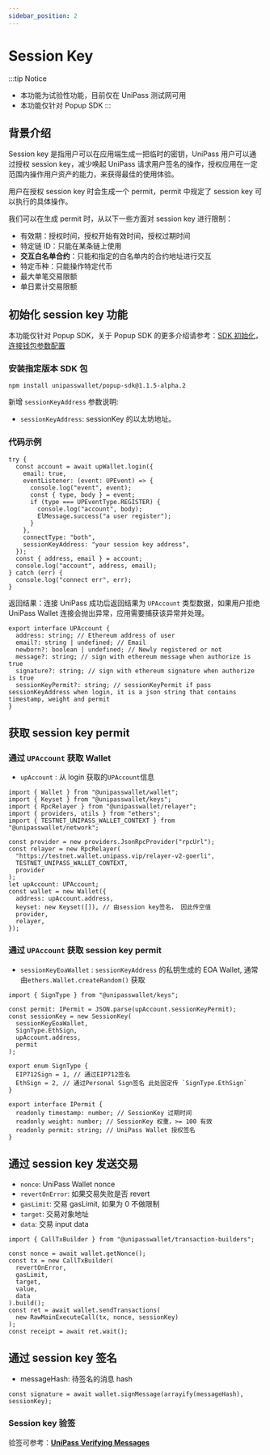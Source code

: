 ```yaml
---
sidebar_position: 2
---
```


# Session Key

:::tip Notice
- 本功能为试验性功能，目前仅在 UniPass 测试网可用
- 本功能仅针对 Popup SDK
:::

## 背景介绍

Session key 是指用户可以在应用端生成一把临时的密钥，UniPass 用户可以通过授权 session key，减少唤起 UniPass 请求用户签名的操作，授权应用在一定范围内操作用户资产的能力，来获得最佳的使用体验。

用户在授权 session key 时会生成一个 permit，permit 中规定了 session key 可以执行的具体操作。

我们可以在生成 permit 时，从以下一些方面对 session key 进行限制：

- 有效期：授权时间，授权开始有效时间，授权过期时间
- 特定链 ID：只能在某条链上使用
- **交互白名单合约**：只能和指定的白名单内的合约地址进行交互
- 特定币种：只能操作特定代币
- 最大单笔交易限额
- 单日累计交易限额

## 初始化 session key 功能

本功能仅针对 Popup SDK，关于 Popup SDK 的更多介绍请参考：[SDK 初始化](../popup-sdk/02-initialization.md)，[连接钱包参数配置](../popup-sdk/03-connect-wallet.md)

### 安装指定版本 SDK 包

```
npm install unipasswallet/popup-sdk@1.1.5-alpha.2
```

新增 `sessionKeyAddress` 参数说明:

- `sessionKeyAddress`: sessionKey 的以太坊地址。

### 代码示例

```tsx
try {
  const account = await upWallet.login({
    email: true,
    eventListener: (event: UPEvent) => {
      console.log("event", event);
      const { type, body } = event;
      if (type === UPEventType.REGISTER) {
        console.log("account", body);
        ElMessage.success("a user register");
      }
    },
    connectType: "both",
    sessionKeyAddress: "your session key address",
  });
  const { address, email } = account;
  console.log("account", address, email);
} catch (err) {
  console.log("connect err", err);
}
```

返回结果：连接 UniPass 成功后返回结果为 `UPAccount` 类型数据，如果用户拒绝 UniPass Wallet 连接会抛出异常，应用需要捕获该异常并处理。

```tsx
export interface UPAccount {
  address: string; // Ethereum address of user
  email?: string | undefined; // Email
  newborn?: boolean | undefined; // Newly registered or not
  message?: string; // sign with ethereum message when authorize is true
  signature?: string; // sign with ethereum signature when authorize is true
  sessionKeyPermit?: string; // sessionKeyPermit if pass sessionKeyAddress when login, it is a json string that contains timestamp, weight and permit
}
```

## 获取 session key permit

### 通过 `UPAccount` 获取 Wallet

- `upAccount` : 从 login 获取的`UPAccount`信息

```tsx
import { Wallet } from "@unipasswallet/wallet";
import { Keyset } from "@unipasswallet/keys";
import { RpcRelayer } from "@unipasswallet/relayer";
import { providers, utils } from "ethers";
import { TESTNET_UNIPASS_WALLET_CONTEXT } from "@unipasswallet/network";

const provider = new providers.JsonRpcProvider("rpcUrl");
const relayer = new RpcRelayer(
  "https://testnet.wallet.unipass.vip/relayer-v2-goerli",
  TESTNET_UNIPASS_WALLET_CONTEXT,
  provider
);
let upAccount: UPAccount;
const wallet = new Wallet({
  address: upAccount.address,
  keyset: new Keyset([]), // 由session key签名， 因此传空值
  provider,
  relayer,
});
```

### 通过 `UPAccount` 获取 session key permit

- `sessionKeyEoaWallet` : `sessionKeyAddress` 的私钥生成的 EOA Wallet, 通常由`ethers.Wallet.createRandom()` 获取

```tsx
import { SignType } from "@unipasswallet/keys";

const permit: IPermit = JSON.parse(upAccount.sessionKeyPermit);
const sessionKey = new SessionKey(
  sessionKeyEoaWallet,
  SignType.EthSign,
  upAccount.address,
  permit
);
```

```tsx
export enum SignType {
  EIP712Sign = 1, // 通过EIP712签名
  EthSign = 2, // 通过Personal Sign签名 此处固定传 `SignType.EthSign`
}

export interface IPermit {
  readonly timestamp: number; // SessionKey 过期时间
  readonly weight: number; // SessionKey 权重，>= 100 有效
  readonly permit: string; // UniPass Wallet 授权签名
}
```

## 通过 session key 发送交易

- `nonce`: UniPass Wallet nonce
- `revertOnError`: 如果交易失败是否 revert
- `gasLimit`: 交易 gasLimit, 如果为 0 不做限制
- `target`: 交易对象地址
- `data`: 交易 input data

```tsx
import { CallTxBuilder } from "@unipasswallet/transaction-builders";

const nonce = await wallet.getNonce();
const tx = new CallTxBuilder(
  revertOnError,
  gasLimit,
  target,
  value,
  data
).build();
const ret = await wallet.sendTransactions(
  new RawMainExecuteCall(tx, nonce, sessionKey)
);
const receipt = await ret.wait();
```

## 通过 session key 签名

- messageHash: 待签名的消息 hash

```tsx
const signature = await wallet.signMessage(arrayify(messageHash), sessionKey);
```

### Session key 验签

验签可参考：[**UniPass Verifying Messages**](../verifying-messages/01-unipass-verifying-messages.mdx)
